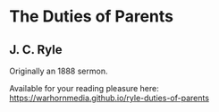 # The Duties of Parents

## J. C. Ryle

Originally an 1888 sermon.

Available for your reading pleasure here:
https://warhornmedia.github.io/ryle-duties-of-parents
